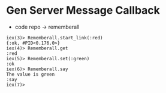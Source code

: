 # Gen Server Message Callback

- code repo -> rememberall

```
iex(3)> Rememberall.start_link(:red)
{:ok, #PID<0.176.0>}
iex(4)> Rememberall.get
:red
iex(5)> Rememberall.set(:green)
:ok
iex(6)> Rememberall.say
The value is green
:say
iex(7)> 
```